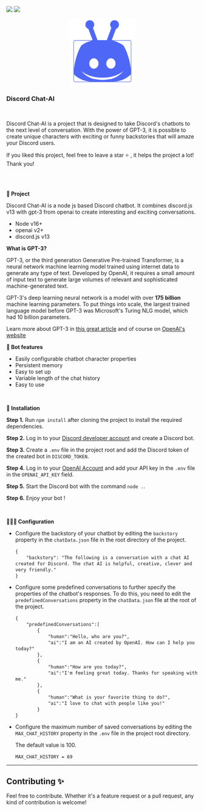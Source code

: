 [![](https://img.shields.io/badge/discord.js-v13-blue.svg?logo=npm)](https://github.com/discordjs)
[![](https://img.shields.io/badge/openai-v2-blue.svg?logo=npm)](https://github.com/discordjs)

<div align="center" width="100%">
    <img width="175" height="175" alt="Discord Chat AI" src="https://github.com/KreutzerCode/discord-chat-ai/blob/master/img/discord-chat-bot.png?raw=true">
</div>



<h3>Discord Chat-AI</h3>
<br>
<p>
    Discord Chat-AI is a project that is designed to take Discord's chatbots to the next level of conversation. With the power of GPT-3, it is possible to create unique characters with exciting or funny backstories that will amaze your Discord users.
</p>
<p>
    If you liked this project, feel free to leave a star ⭐ , it helps the project a lot! Thank you!
</p>
<br>
<br>


**🤖 Project**

Discord Chat-AI is a node js based Discord chatbot. It combines discord.js v13 with gpt-3 from openai to create interesting and exciting conversations.

+ Node v16+ <br>
+ openai v2+<br>
+ discord.js v13<br>

**What is GPT-3?**

GPT-3, or the third generation Generative Pre-trained Transformer, is a neural network machine learning model trained using internet data to generate any type of text. Developed by OpenAI, it requires a small amount of input text to generate large volumes of relevant and sophisticated machine-generated text.

GPT-3's deep learning neural network is a model with over **175 billion** machine learning parameters. To put things into scale, the largest trained language model before GPT-3 was Microsoft's Turing NLG model, which had 10 billion parameters.

Learn more about GPT-3 in [this great article](https://www.techtarget.com/searchenterpriseai/definition/GPT-3) and of course on [OpenAI's website](https://openai.com/blog/gpt-3-apps/)


**🚀 Bot features**

+ Easily configurable chatbot character properties<br>
+ Persistent memory<br>
+ Easy to set up<br>
+ Variable length of the chat history<br>
+ Easy to use<br>
 <br>  
 
**📁 Installation**

__Step 1.__
Run `npm install` after cloning the project to install the required dependencies.

__Step 2.__
Log in to your [Discord developer account](https://discord.com/developers/applications) and create a Discord bot.

__Step 3.__
Create a `.env` file in the project root and add the Discord token of the created bot in `DISCORD_TOKEN`.

__Step 4.__ 
Log in to your [OpenAI Account](https://beta.openai.com/account/api-keys) and add your API key in the `.env` file in the `OPENAI_API_KEY` field.

__Step 5.__
Start the Discord bot with the command `node .`.

__Step 6.__
Enjoy your bot !

 <br>  


**👨🏽‍💻 Configuration**

* Configure the backstory of your chatbot by editing the `backstory` property in the `chatData.json` file in the root directory of the project.

    ```
    {
        "backstory": "The following is a conversation with a chat AI created for Discord. The chat AI is helpful, creative, clever and very friendly."
    }
    ```

* Configure some predefined conversations to further specify the properties of the chatbot's responses. To do this, you need to edit the `predefinedConversations` property in the `chatData.json` file at the root of the project.

    ```
    {
        "predefinedConversations":[
            {
                "human":"Hello, who are you?",
                "ai":"I am an AI created by OpenAI. How can I help you today?"
            },
            {
                "human":"How are you today?",
                "ai":"I'm feeling great today. Thanks for speaking with me."
            },
            {
                "human":"What is your favorite thing to do?",
                "ai":"I love to chat with people like you!"
            }
    }
    ```

* Configure the maximum number of saved conversations by editing the `MAX_CHAT_HISTORY` property in the `.env` file in the project root directory.
 
    The default value is 100.

    ```
    MAX_CHAT_HISTORY = 69
    ```

---

## Contributing ✨

Feel free to contribute. Whether it's a feature request or a pull request, any kind of contribution is welcome!
